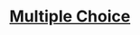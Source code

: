 # [Multiple Choice](https://drive.google.com/file/d/1MojIZNzdKyi-4ewVHlHFlmsssa9fxmuW/view?usp=share_link)
